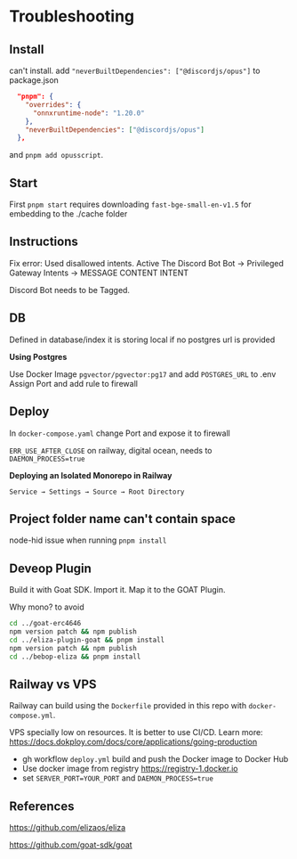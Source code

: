 
# Troubleshooting

## Install

can't install. add `"neverBuiltDependencies": ["@discordjs/opus"]` to package.json

```json
  "pnpm": {
    "overrides": {
      "onnxruntime-node": "1.20.0"
    },
    "neverBuiltDependencies": ["@discordjs/opus"]
  },
```

and `pnpm add opusscript`.

## Start

First `pnpm start` requires downloading `fast-bge-small-en-v1.5` for embedding to the ./cache folder


## Instructions

Fix error: Used disallowed intents. Active The Discord Bot
Bot -> Privileged Gateway Intents -> MESSAGE CONTENT INTENT

Discord Bot needs to be Tagged.


## DB

Defined in database/index
it is storing local if no postgres url is provided

**Using Postgres**

Use Docker Image `pgvector/pgvector:pg17` and add `POSTGRES_URL` to .env
Assign Port and add rule to firewall

## Deploy

In `docker-compose.yaml` change Port and expose it to firewall

`ERR_USE_AFTER_CLOSE`
on railway, digital ocean, needs to `DAEMON_PROCESS=true`

**Deploying an Isolated Monorepo in Railway**

`Service → Settings → Source → Root Directory`


## Project folder name can't contain space

node-hid issue when running `pnpm install`

## Deveop Plugin

Build it with Goat SDK. Import it. Map it to the GOAT Plugin.

Why mono? to avoid 
```bash
cd ../goat-erc4646
npm version patch && npm publish
cd ../eliza-plugin-goat && pnpm install
npm version patch && npm publish
cd ../bebop-eliza && pnpm install
```

## Railway vs VPS

Railway can build using the `Dockerfile` provided in this repo with `docker-compose.yml`.

VPS specially low on resources. It is better to use CI/CD. Learn more: https://docs.dokploy.com/docs/core/applications/going-production
- gh workflow `deploy.yml` build and push the Docker image to Docker Hub
- Use docker image from registry https://registry-1.docker.io
- set `SERVER_PORT=YOUR_PORT` and `DAEMON_PROCESS=true`

## References

https://github.com/elizaos/eliza

https://github.com/goat-sdk/goat
